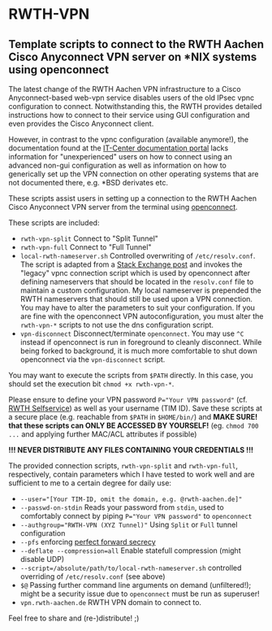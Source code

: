 # RWTH-VPN
Template scripts to connect to the RWTH Aachen Cisco Anyconnect VPN server on *NIX systems using openconnect
---
The latest change of the RWTH Aachen VPN infrastructure to a Cisco Anyconnect-based web-vpn service disables users of the old IPsec vpnc configuration to connect. Notwithstanding this, the RWTH provides detailed instructions how to connect to their service using GUI configuration and even provides the Cisco Anyconnect client.

However, in contrast to the vpnc configuration (available anymore!), the documentation found at the [IT-Center documentation portal](https://doc.itc.rwth-aachen.de/display/VPN) lacks information for "unexperienced" users on how to connect using an advanced non-gui configuration as well as information on how to generically set up the VPN connection on other operating systems that are not documented there, e.g. *BSD derivates etc.

These scripts assist users in setting up a connection to the RWTH Aachen Cisco Anyconnect VPN server from the terminal using [openconnect](https://www.infradead.org/openconnect/).

These scripts are included:
* `rwth-vpn-split` Connect to "Split Tunnel"
* `rwth-vpn-full` Connect to "Full Tunnel"
* `local-rwth-nameserver.sh` Controlled overwriting of `/etc/resolv.conf`. The script is adapted from a [Stack Exchange post](https://unix.stackexchange.com/a/467018) and invokes the "legacy" vpnc connection script which is used by openconnect after defining nameservers that should be located in the `resolv.conf` file to maintain a custom configuration. My local nameserver is prepended the RWTH nameservers that should still be used upon a VPN connection. You may have to alter the parameters to suit your configuration. If you are fine with the openconnect VPN autoconfiguration, you must alter the `rwth-vpn-*` scripts to not use the dns configuration script.
* `vpn-disconnect` Disconnect/terminate `openconnect`. You may use `^C` instead if openconnect is run in foreground to cleanly disconnect. While being forked to background, it is much more comfortable to shut down openconnect via the `vpn-disconnect` script.

You may want to execute the scripts from `$PATH` directly. In this case, you should set the execution bit `chmod +x rwth-vpn-*`.

Please ensure to define your VPN password `P="Your VPN password"` (cf. [RWTH Selfservice](https://idm.rwth-aachen.de/selfservice)) as well as your username (TIM ID). Save these scripts at a secure place (e.g. reachable from `$PATH` in `$HOME/bin/`) and __MAKE SURE! that these scripts can ONLY BE ACCESSED BY YOURSELF!__ (eg. `chmod 700 ...` and applying further MAC/ACL attributes if possible)

__!!! NEVER DISTRIBUTE ANY FILES CONTAINING YOUR CREDENTIALS !!!__

The provided connection scripts, `rwth-vpn-split` and `rwth-vpn-full`, respectively, contain parameters which I have tested to work  well and are sufficient to me to a certain degree for daily use:

* `--user="[Your TIM-ID, omit the domain, e.g. @rwth-aachen.de]"`
* `--passwd-on-stdin` Reads your password from `stdin`, used to comfortably connect by piping `P="Your VPN password"` to `openconnect`
* `--authgroup="RWTH-VPN (XYZ Tunnel)"` Using `Split` or `Full` tunnel configuration
* `--pfs` enforcing [perfect forward secrecy](https://en.wikipedia.org/wiki/Forward_secrecy)
* `--deflate --compression=all` Enable statefull compression (might disable UDP)
* `--script=/absolute/path/to/local-rwth-nameserver.sh` controlled overriding of `/etc/resolv.conf` (see above)
* `$@` Passing further command line arguments on demand (unfiltered!); might be a security issue due to `openconnect` must be run as superuser!
* `vpn.rwth-aachen.de` RWTH VPN domain to connect to.

Feel free to share and (re-)distribute! ;)
